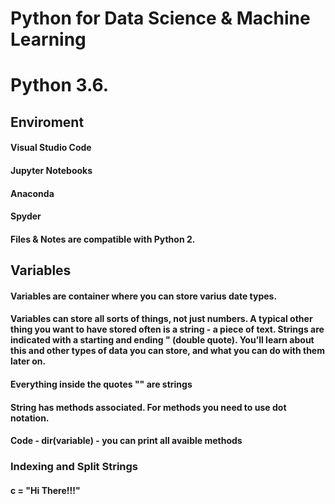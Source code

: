 # Python for Data Science & Machine Learning 
# Python 3.6. 

## Enviroment  

#### Visual Studio Code
#### Jupyter Notebooks 
#### Anaconda 
#### Spyder
#### Files & Notes are compatible with Python 2.


## Variables 
#### Variables are container where you can store varius date types. 
#### Variables can store all sorts of things, not just numbers. A typical other thing you want to have stored often is a string - a piece of text. Strings are indicated with a starting and ending " (double quote). You’ll learn about this and other types of data you can store, and what you can do with them later on.
#### Everything inside the quotes "" are strings
#### String has methods associated. For methods you need to use dot notation.
#### Code - dir(variable) -  you can print all avaible methods

### Indexing and Split Strings
#### c = "Hi There!!!"
